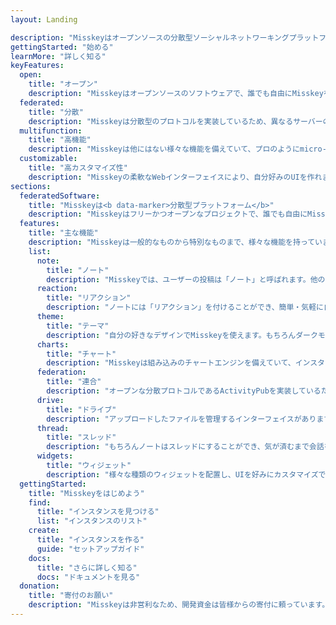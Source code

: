 ```yaml
---
layout: Landing

description: "Misskeyはオープンソースの分散型ソーシャルネットワーキングプラットフォームです。"
gettingStarted: "始める"
learnMore: "詳しく知る"
keyFeatures:
  open:
    title: "オープン"
    description: "Misskeyはオープンソースのソフトウェアで、誰でも自由にMisskeyを利用できます。"
  federated:
    title: "分散"
    description: "Misskeyは分散型のプロトコルを実装しているため、異なるサーバーのコミュニティ同士が繋がります。"
  multifunction:
    title: "高機能"
    description: "Misskeyは他にはない様々な機能を備えていて、プロのようにmicro-blogging可能です。"
  customizable:
    title: "高カスタマイズ性"
    description: "Misskeyの柔軟なWebインターフェイスにより、自分好みのUIを作れます。"
sections:
  federatedSoftware:
    title: "Misskeyは<b data-marker>分散型プラットフォーム</b>"
    description: "Misskeyはフリーかつオープンなプロジェクトで、誰でも自由にMisskeyを使ったサーバー(インスタンスと呼ばれます)を作成できるため、既に様々なインスタンスがインターネット上に公開されています。また重要な特徴として、Misskeyは<b data-marker>ActivityPub</b>と呼ばれる分散通信プロトコルを実装しているので、どのインスタンスを選んでも他のインスタンスのユーザーとやりとりすることができます。これが分散型と言われる所以で、単一の運営者によって単一のURLで公開されるような、Twitterなどの他サービスとは根本的に異なっています。<br>インスタンスによって主な話題のテーマやユーザー層、言語などは異なり、自分にあったインスタンスを探すのも楽しみのひとつです(もちろん自分のインスタンスを作るのも一興です)。"
  features:
    title: "主な機能"
    description: "Misskeyは一般的なものから特別なものまで、様々な機能を持っています。その一部を紹介します。"
    list:
      note:
        title: "ノート"
        description: "Misskeyでは、ユーザーの投稿は「ノート」と呼ばれます。他のノートを引用したり、画像、動画、オーディオ、その他の任意のファイルを添付することもできます。"
      reaction:
        title: "リアクション"
        description: "ノートには「リアクション」を付けることができ、簡単・気軽に自分のフィーリングを表現して伝えることが出来ます。"
      theme:
        title: "テーマ"
        description: "自分の好きなデザインでMisskeyを使えます。もちろんダークモードも完全サポート。自分で高度にテーマを作ることも可能です。"
      charts:
        title: "チャート"
        description: "Misskeyは組み込みのチャートエンジンを備えていて、インスタンスの利用状況などが簡単に可視化できます。"
      federation:
        title: "連合"
        description: "オープンな分散プロトコルであるActivityPubを実装しているため、他のMisskeyインスタンスだけでなく、ActivityPubをサポートする他のソフトウェアともやりとりできます。"
      drive:
        title: "ドライブ"
        description: "アップロードしたファイルを管理するインターフェイスがあります。そのため、お気に入りの画像をフォルダにまとめたり、再度共有することも簡単に行えます。"
      thread:
        title: "スレッド"
        description: "もちろんノートはスレッドにすることができ、気が済むまで会話を続けられます。"
      widgets:
        title: "ウィジェット"
        description: "様々な種類のウィジェットを配置し、UIを好みにカスタマイズできます。"
  gettingStarted:
    title: "Misskeyをはじめよう"
    find:
      title: "インスタンスを見つける"
      list: "インスタンスのリスト"
    create:
      title: "インスタンスを作る"
      guide: "セットアップガイド"
    docs:
      title: "さらに詳しく知る"
      docs: "ドキュメントを見る"
  donation:
    title: "寄付のお願い"
    description: "Misskeyは非営利なため、開発資金は皆様からの寄付に頼っています。Misskeyを気に入られたら、今後も開発を続けられるようにぜひ支援をお願いします。"
---
```

